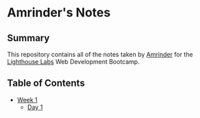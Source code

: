 # Amrinder's Notes
## Summary 
This repository contains all of the notes taken by [Amrinder](https://github.com/amrinder95) for the [Lighthouse Labs](https://www.lighthouselabs.ca/) Web Development Bootcamp.
## Table of Contents
* [Week 1](/Week_1)
  * [Day 1](/Week_1/Day_1)
